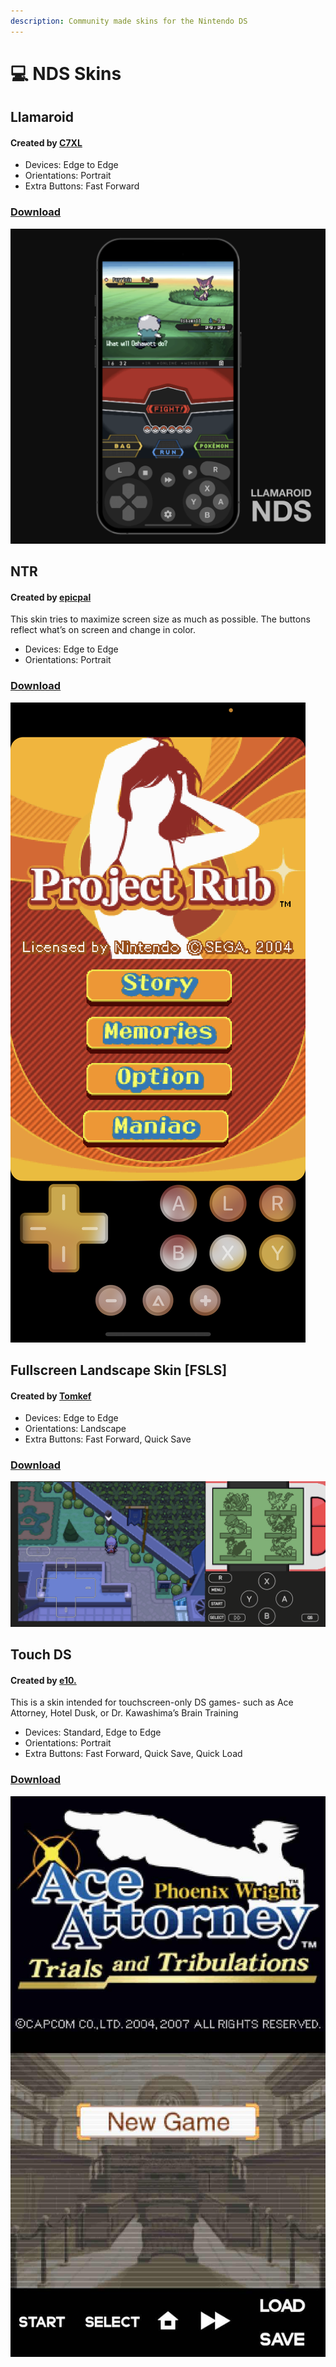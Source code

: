 ```yaml
---
description: Community made skins for the Nintendo DS
---
```


# 💻 NDS Skins

## Llamaroid

#### Created by [C7XL](https://discordapp.com/users/330683206854639627)

* Devices: Edge to Edge
* Orientations: Portrait
* Extra Buttons: Fast Forward

### [Download](../../Skins/Hosted/NDS/Llamaroid/skin.deltaskin)

![](../../.gitbook/assets/image.png)

## NTR

#### Created by [epicpal](https://discordapp.com/users/281835162474512385)

This skin tries to maximize screen size as much as possible. The buttons reflect what’s on screen and change in color.

* Devices: Edge to Edge
* Orientations: Portrait

### [Download](../../Skins/Hosted/NDS/NTR/skin.deltaskin)

![](<../../.gitbook/assets/image (2).png>)

## Fullscreen Landscape Skin \[FSLS]

#### Created by [Tomkef](https://discordapp.com/users/208228152839897088)

* Devices: Edge to Edge
* Orientations: Landscape
* Extra Buttons: Fast Forward, Quick Save

### [Download](../../Skins/Hosted/NDS/FSLS/skin.deltaskin)

![](<../../.gitbook/assets/image (5).png>)

## Touch DS

#### Created by [e10.](https://discordapp.com/users/279456607174131713)

This is a skin intended for touchscreen-only DS games- such as Ace Attorney, Hotel Dusk, or Dr. Kawashima’s Brain Training

* Devices: Standard, Edge to Edge
* Orientations: Portrait
* Extra Buttons: Fast Forward, Quick Save, Quick Load

### [Download](../../Skins/Hosted/NDS/TouchDS/skin.deltaskin)

![](../../.gitbook/assets/image.jpg)
